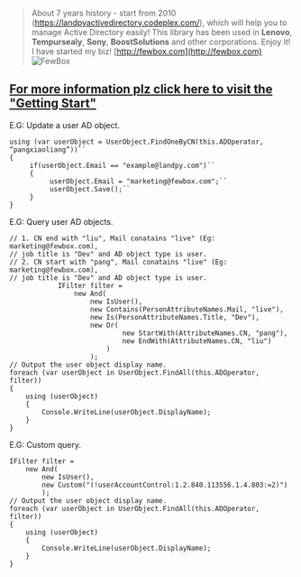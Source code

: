 > About 7 years history - start from 2010 (https://landpyactivedirectory.codeplex.com/), which will help you to manage Active Directory easily! 
> This library has been used in **Lenovo**, **Tempursealy**, **Sony**, **BoostSolutions** and other corporations. Enjoy it!
> I have started my biz! [http://fewbox.com](http://fewbox.com)
![FewBox](http://www.fewbox.com/images/chicActiveDirectory.png)
## [For more information plz click here to visit the "Getting Start"](https://github.com/landpy/ActiveDirectory/wiki/Getting-Start)
E.G: Update a user AD object.

    using (var userObject = UserObject.FindOneByCN(this.ADOperator, “pangxiaoliang”))``
    {
         if(userObject.Email == "example@landpy.com")``
         {
              userObject.Email = "marketing@fewbox.com";``
              userObject.Save();``
         }
    }

E.G: Query user AD objects.

    // 1. CN end with "liu", Mail conatains "live" (Eg: marketing@fewbox.com),
    // job title is "Dev" and AD object type is user.
    // 2. CN start with "pang", Mail conatains "live" (Eg: marketing@fewbox.com),
    // job title is "Dev" and AD object type is user.
                IFilter filter =
                    new And(
                        new IsUser(),
                        new Contains(PersonAttributeNames.Mail, "live"),
                        new Is(PersonAttributeNames.Title, "Dev"),
                        new Or(
                                new StartWith(AttributeNames.CN, "pang"),
                                new EndWith(AttributeNames.CN, "liu")
                            )
                        );
    // Output the user object display name.
    foreach (var userObject in UserObject.FindAll(this.ADOperator, filter))
    {
        using (userObject)
        {
            Console.WriteLine(userObject.DisplayName);
        }
    }

E.G: Custom query.

    IFilter filter =
        new And(
            new IsUser(),
            new Custom("(!userAccountControl:1.2.840.113556.1.4.803:=2)")
            );
    // Output the user object display name.
    foreach (var userObject in UserObject.FindAll(this.ADOperator, filter))
    {
        using (userObject)
        {
            Console.WriteLine(userObject.DisplayName);
        }
    }
